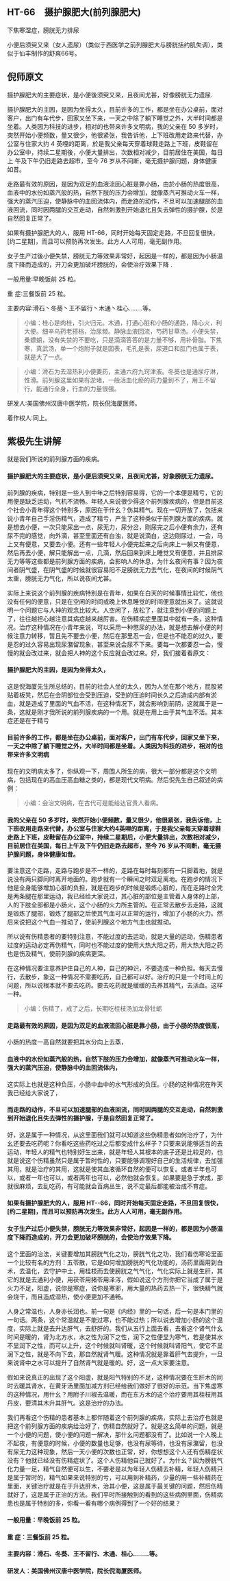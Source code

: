 ## HT-66　摄护腺肥大(前列腺肥大)

下焦寒湿症，膀胱无力排尿

小便后须臾又来（女人遗尿）（类似于西医学之前列腺肥大与膀胱括约肌失调），类似于仙丰制作的舒爽66号。

## 倪师原文

摄护腺肥大的主要症状，是小便後须臾又来，且夜间尤甚，好像膀胱无力遗尿.
 
摄护腺肥大的主因，是因为坐得太久，目前许多的工作，都是坐在办公桌前，面对客户，出门有车代步，回家又坐下来，一天之中除了躺下睡觉之外，大半时间都是坐着。人类因为科技的进步，相对的也带来许多文明病，我的父亲在 50 多岁时，突然开始小便频数，量又很少，他很紧张，我告诉他，上下班改用走路来代替，办公室与住家大约 4 英哩的距离，於是我父亲每天穿着球鞋走路上下班，皮鞋留在办公室中，持续二星期後，小便大量排出，次数相对减少，目前居住在美国，每日上 午及下午仍旧走路去超市，至今 76 岁从不间断，毫无摄护腺问题，身体健康如昔。

走路最有效的原因，是因为双足的血液流回心脏是靠小肠，由於小肠的热度很高，血液中的水份如蒸汽般的热，自然下肢的压力会增加，就像蒸汽可推动火车一样，强大的蒸汽压迫，使静脉中的血回流体内，而走路的动作，不旦可以加速腿部的血液回流，同时因两腿的交互走动，自然刺激到开始退化且失去弹性的摄护腺，於是自然回复正常了。

如果有摄护腺肥大的人，服用 HT-66，同时开始每天固定走路，不旦回复很快，[约二星期]，而且可以预防再次发生。此方人人可用，毫无副作用。

女子生产过後小便失禁，膀胱无力等效果非常好，起因是一样的，都是因为小肠温度下降而造成的，开刀会更加破坏膀胱的，会使治疗效果下降 .

一般用量∶早晚饭前 25 粒。

重 症∶三餐饭前 25 粒。

主要内容∶滑石丶冬葵丶王不留行丶木通丶桂心……..等。

> 小编：桂心是肉桂，引火归元。木通，打通心脏和小肠的通路，降心火，利大便。细辛乌药老搭档，治尿频。静脉血液回流，芍药甘草汤。小便失禁，桑螵蛸，没有失禁的不要吃，只是滴滴答答的是力量不够，用补骨脂。下焦寒，真武汤，单一个炮附子就是固表，毛孔是表，尿道口和肛门也属于表，就是大了一点。

> 小编：滑石为去湿热利小便要药，主通六府九窍津液。冬葵也是通尿疗淋，性滑。前列腺这里如果有淤堵，一般活血化瘀的药力量到不了，用王不留行，能通行全身，行血的力量很强。

研发人∶美国佛州汉唐中医学院，院长倪海厦医师。

着作权人∶同上。

## 紫极先生讲解

就是我们所说的前列腺方面的疾病。

#### 摄护腺肥大的主要症状，是小便后须臾又来，且夜间尤甚，好象膀胱无力遗尿。

前列腺的疾病，特别是一些人到中年之后特别容易得，它的一个本便是精亏，它的用便是缺乏运动，气机不流畅。年轻人来说很少得这个前列腺疾病的，但是目前这个社会小青年得这个特别多，原因在于什幺？伤其精气。现在一切开放了，包括来说小青年自己手淫伤精气，造成了精亏，产生了这种类似于前列腺方面的疾病。就是想去小便，一次只能尿出一点，尿无力，尿分岔，刚尿完之后小便有余力，还有尿不完的感觉，向外滴，甚至里面还有白浊，就是说滴白，这边刚尿过，一会，马上又有便意，又要去小便。还有一些年轻人小便完起来之后向床上一躺又有便意，然后再去小便，解只能解出一点，几滴，然后回来到床上睡觉又有便意，并且排尿无力等等这些都是前列腺方面的疾病，会影响人的休息，为什幺夜间有事？因为夜间者阴气盛，在阴气盛的时候就很容易阳不足膀胱无力去气化，在夜间的时候阴气太重，膀胱无力气化，所以说夜间尤甚。

实际上来说这个前列腺的疾病特别是在青年，如果在白天的时候事情比较忙，他也没有任何的便意，只是在空闲的时间或晚上休息睡觉的时间便意就出来了。这就说明一个问题它与人神的观念比较大。人空闲了，放松了，就注意到小便的问题上了，往往越担心越注意其病症越来越厉害。在伤精病症里面其中就有一条，这种情况。治疗这种情况在小青年来说，可以采用一种憋尿的办法，就是想去解小便的时候注意力转移，暂且先不要去小便，然后在那里忍一会，但是也不能忍的过久，要是忍的过久容易出现尿潴留现象，甚至来说会尿不下来。要每一次都要忍一会，慢慢的就会改过来，就会把人神的这个反应就会改过来。好，我们接着看原文：

#### 摄护腺肥大的主因，是因为坐得太久，

这是倪海厦先生所总结的，目前的社会人坐的太久，因为人坐在那个地方，屁股紧贴着板凳，然后在会阴部位会受到压迫，受到的压迫时间长久之后造成内部有淤血，就是造成了里面的气血不活，在这种情况下，就会影响到前阴，这就属于是一条，这就是刚才我所说的前列腺疾病的一个用。就是在用上由于其气血不活。其本症还是在于精亏

#### 目前许多的工作，都是坐在办公桌前，面对客户，出门有车代步，回家又坐下来，一天之中除了躺下睡觉之外，大半时间都是坐着。人类因为科技的进步，相对的也带来许多文明病

现在的文明病太多了，你纵观一下，周围人所生的病，很大一部分都是这个文明病，包括现在的高血压高血糖之类的，都是现代文明病。然后倪先生自己叙述的病例：

> 小编：会治文明病，在古代可是能给达官贵人看病。

#### 我的父亲在 50 多岁时，突然开始小便频数，量又很少，他很紧张，我告诉他，上下班改用走路来代替，办公室与住家大约4英哩的距离，于是我父亲每天穿着球鞋走路上下班，皮鞋留在办公室中，持续二星期后，小便大量排出，次数相对减少，目前居住在美国，每日上午及下午仍旧走路去超市，至今 76 岁从不间断，毫无摄护腺问题，身体健康如昔。

要注意这个走路，走路与跑步是不一样的，走路在每时每刻都有一只脚着地，就是说没有两只脚同时离开地面的。跑步就有一个瞬间之时双足离地。在跑步的情况下他是全身能够增加心脏的负担，就是在跑步的时候是锻炼心脏的，而在走路时全凭是两条腿在那里运动，我已经给大家说过，其心脏的部位是主管着人身体的上部，人的下肢全部都是小肠火，这个小肠的火力所主管的。在正常去散步去走路，这就是锻炼了腿部，锻炼了腿部之后使其气血可以正常的运行，增加了小肠的火力。然后来说把这个气血一推动了，使前列腺这个地方气血也就推动。

所以说有伤精患者的要特别注意，不能过度的去运动，就是大量的运动，伤精患者过度的运动必定再伤精气，同时也不能过度的使用大热大阳之药，用大热大阳之药也是伤及精气，使前列腺的疾病更深。

在这种情况要注意养护住自己的人神，自己的神识，不要造成一种负担。每天去慢行，去散步，象这一种情况不需要吃药，自己都可以好。治疗的只是一个时间上的问题，所以说根本就不要去吃药。要去吃药就是缓缓的去养其精气，去活血。这样一种。

> 小编：伤精了，戒了之后，长期吃桂枝汤加龙骨牡蛎

#### 走路最有效的原因，是因为双足的血液流回心脏是靠小肠，由于小肠的热度很高，

小肠的热度一高自然就要把其水分向上去蒸，

#### 血液中的水份如蒸汽般的热，自然下肢的压力会增加，就像蒸汽可推动火车一样，强大的蒸汽压迫，使静脉中的血回流体内，

这实际上也就是这种负压，小肠中血中的水气形成的负压。小肠的这种情况在昨天我已经给大家说了，

#### 而走路的动作，不旦可以加速腿部的血液回流，同时因两腿的交互走动，自然刺激到开始退化且失去弹性的摄护腺，于是自然回复正常了。

好，这是属于一种情况，从这里面我们就可以知道这些伤精患者如何治疗了，为什幺还要去吃药呢？你看吃这些药吃过之后都变成什幺样子？只要来说能够适当的去运动，年轻人的精气也特别好生出来，就是年轻人其根本的底子还是比较足的，也就是说这个伤精虽然只是属于暂时性的，只要能够调理好自己的生活规律，去加强其用，就是治疗的其用，这就是使其血液循环自然的便可以恢复。或者半年也可以，或者一年也可以，或者两年也可以，必然他就会恢复。如果要是急于求成，那就很麻烦，去乱吃药，有可能就会百病丛生，说不定最后都能被治成不育症。

#### 如果有摄护腺肥大的人，服用 HT--66，同时开始每天固定走路，不旦回复很快，[约二星期]，而且可以预防再次发生。此方人人可用，毫无副作用。

#### 女子生产过后小便失禁，膀胱无力等效果非常好，起因是一样的，都是因为小肠温度下降而造成的，开刀会更加破坏膀胱的，会使治疗效果下降。

这个里面的治法，关键要增加其膀胱气化之功，膀胱气化之功，我们看伤寒论里面一个比较有名的方剂：五苓散，它是如何增加膀胱的气化功能的，汤药里面用到白术，去温化，去守护中土，用桂枝而去使膀胱之气气化，气化实际上就是生肝，其它的就是去通利小便，用茯苓用猪苓用泽泻，假如说这个方剂你把它当成了属于是火力不足，阳虚，说你是寒症，说你是寒邪，用大量的热药去热一下，很快精气就会烧干，而且造成湿热，使小便更加不通畅。

人身之常温也，人身亦长润也。前一句是《内经》里的一句话，后一句是本门里的一句话。两条，这个常温就是不能过寒，也不能过热；所以说去增加小肠的这个温度，实际上就是去升达肝气，去舒肝的。我们从五行上面去看，去看这个肾气什幺时间是暖的，肾为北方水，水之性为润下之性，润下之性便显为寒气，若是使其水不显润下之性，而可以上升，这个时候就叫肾暖，这个时候就叫肾阳气，使它不显润下之性，就是不向下去，那自然就肾气暖。这种情况就是靠着肝气去提升，一旦来说肾中之水可以提升了自然肾气就是暖的。好，这一点大家要注意。

假如来说真正的出现了这个阳虚，就是阳气特别的不足，这种情况要在生肝木的同时去暖其肾水，在黄牙汤里面加减方剂已经给我们做好了很好的示范。当下焦虚寒的这种情况，用什幺？用附子川椒去温暖，而在东方木的这个治疗要用其桂枝用其丹皮，要清其木升其肝气。这是治疗的办法。

我们再看这个伤精的患者基本上都伴随着这个前列腺的疾病，实际上去治疗也就是把这个前列腺方面的疾病给治好了，伤精自然就好了。就是这幺简单的问题，就是一个小便的问题，使小便的问题一解决，那什幺问题都没有了。比如说一个人晚上不起夜，有便意的时候，小便的数量也足够，也没有尿等待，也没有尿潴留，也没有尿无力这种现象，然后一天小便的次数也正常，好，你想想这个人还有伤精症状没有？他就已经没有伤精症状了。这个人伤精他自己就好了。为什幺？因为膀胱气化力量一足，精气自然便可以生，不要老是以为年轻人伤精去补精，年轻人伤精只是属于暂时的，精气如果来说特别的亏，可以用到补精药，少量的用一些补精药在里面，关键治疗就是在于升达肝木，治其小便，这是属于最关键的问题，然后伤精就好了，这是属于正治的方法。我们平时所接触到的看到的这些病例里面，伤精病患也是属于特别的多，你看一看有哪个病例得到了一个好的结果？

#### 一般用量︰早晚饭前 25 粒。
#### 重 症︰三餐饭前 25 粒。
#### 主要内容︰滑石、冬葵、王不留行、木通、桂心……..等。
#### 研发人︰美国佛州汉唐中医学院，院长倪海厦医师。